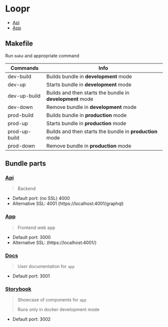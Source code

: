 # Loopr
- [Api](./api)
- [App](./app)

## Makefile
Run `make` and appropriate command

|Commands|Info|
|---|---|
|dev-build|Builds bundle in **development** mode|
|dev-up|Starts bundle in **development** mode|
|dev-up-build|Builds and then starts the bundle in **development** mode|
|dev-down|Remove bundle in **development** mode|
|prod-build|Builds bundle in **production** mode|
|prod-up|Starts bundle in **production** mode|
|prod-up-build|Builds and then starts the bundle in **production** mode|
|prod-down|Remove bundle in **production** mode|

## Bundle parts
### [Api](./api)
> Backend
- Default port: (no SSL) 4000
- Alternative SSL: 4001 (https://localhost:4001/graphql)
### [App](./app)
> Frontend web app
- Default port: 3000
- Alternative SSL: (https://localhost:4001/)
### [Docs](./docs)
> User documentation for `app` 
- Default port: 3001
### [Storybook](./app)
> Showcase of components for `app`
>
> Runs only in docker development mode  
- Default port: 3002
